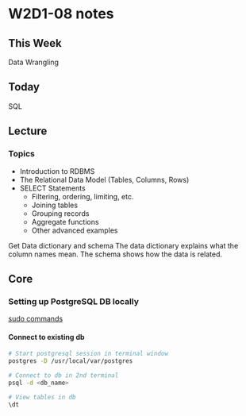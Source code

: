 # W2D1-08 notes

## This Week

Data Wrangling

## Today

SQL

## Lecture

### Topics

- Introduction to RDBMS
- The Relational Data Model (Tables, Columns, Rows)
- SELECT Statements
  - Filtering, ordering, limiting, etc.
  - Joining tables
  - Grouping records
  - Aggregate functions
  - Other advanced examples

Get Data dictionary and schema
The data dictionary explains what the column names mean.
The schema shows how the data is related.

## Core

### Setting up PostgreSQL DB locally

[sudo commands](https://stackoverflow.com/questions/10431426/trying-to-get-postgres-setup-in-my-environment-but-cant-seem-to-get-permissions)

#### Connect to existing db

```zsh
# Start postgresql session in terminal window
postgres -D /usr/local/var/postgres

# Connect to db in 2nd terminal
psql -d <db_name>

# View tables in db
\dt
```
